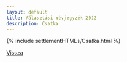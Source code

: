 ```yaml
---
layout: default
title: Választási névjegyzék 2022
description: Csatka
---
```


{% include settlementHTMLs/Csatka.html %}

[Vissza](./)